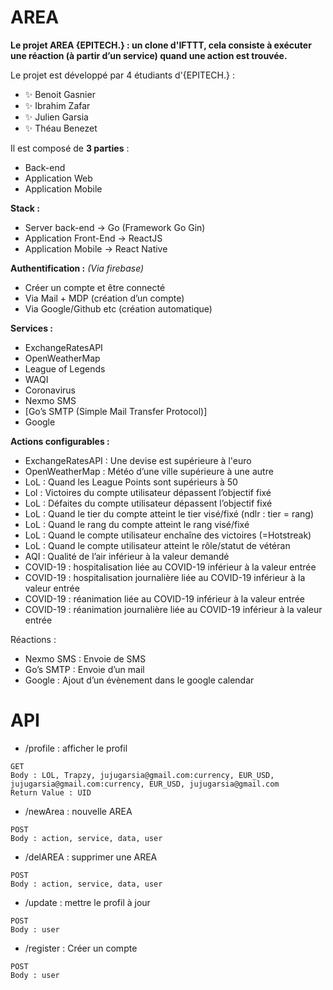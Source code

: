
# AREA

**Le projet AREA {EPITECH.} : un clone d'IFTTT, cela consiste à exécuter une réaction (à partir d’un service) quand une action est trouvée.**


Le projet est développé par 4 étudiants d'{EPITECH.} :
- ✨ Benoit Gasnier
- ✨ Ibrahim Zafar
- ✨ Julien Garsia
- ✨ Théau Benezet


Il est composé de **3 parties** :
- Back-end
- Application Web
- Application Mobile

**Stack :**
- Server back-end -> Go (Framework Go Gin)
- Application Front-End -> ReactJS
- Application Mobile -> React Native 

**Authentification :** 
_(Via firebase)_
- Créer un compte et être connecté
- Via Mail + MDP (création d’un compte)
- Via Google/Github etc (création automatique)

**Services :**
- ExchangeRatesAPI
- OpenWeatherMap
- League of Legends
- WAQI
- Coronavirus
- Nexmo SMS
- [Go’s SMTP (Simple Mail Transfer Protocol)]
- Google

**Actions configurables :**
- ExchangeRatesAPI : Une devise est supérieure à l'euro
- OpenWeatherMap : Météo d’une ville supérieure à une autre
- LoL : Quand les League Points sont supérieurs à 50
- Lol : Victoires du compte utilisateur dépassent l’objectif fixé
- LoL : Défaites du compte utilisateur dépassent l’objectif fixé
- LoL : Quand le tier du compte atteint le tier visé/fixé (ndlr : tier = rang)
- LoL : Quand le rang du compte atteint le rang visé/fixé
- LoL : Quand le compte utilisateur enchaîne des victoires (=Hotstreak)
- LoL : Quand le compte utilisateur atteint le rôle/statut de vétéran
- AQI : Qualité de l’air inférieur à la valeur demandé
- COVID-19 : hospitalisation liée au COVID-19 inférieur à la valeur entrée
- COVID-19 : hospitalisation journalière liée au COVID-19 inférieur à la valeur entrée
- COVID-19 : réanimation liée au COVID-19 inférieur à la valeur entrée
- COVID-19 : réanimation journalière liée au COVID-19 inférieur à la valeur entrée

Réactions :
- Nexmo SMS : Envoie de SMS
- Go’s SMTP : Envoie d’un mail
- Google : Ajout d’un évènement dans le google calendar

# API 

- /profile : afficher le profil
```
GET
Body : LOL, Trapzy, jujugarsia@gmail.com:currency, EUR_USD, jujugarsia@gmail.com:currency, EUR_USD, jujugarsia@gmail.com
Return Value : UID
```

- /newArea : nouvelle AREA
```
POST
Body : action, service, data, user
```

- /delAREA : supprimer une AREA 
```
POST
Body : action, service, data, user
```

- /update : mettre le profil à jour
```
POST
Body : user
```

- /register : Créer un compte 
```
POST
Body : user
```